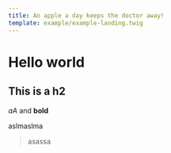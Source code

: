 ```yaml
---
title: An apple a day keeps the doctor away!
template: example/example-landing.twig
---
```


# Hello world

## This is a h2

_aA_ and **bold**

aslmaslma


> asassa